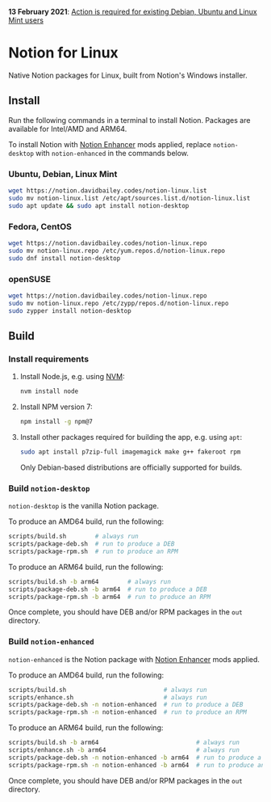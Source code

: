 **13 February 2021**: [Action is required for existing Debian, Ubuntu and Linux Mint users](https://github.com/davidbailey00/notion-linux/releases/tag/gemfury)

# Notion for Linux

Native Notion packages for Linux, built from Notion's Windows installer.

## Install

Run the following commands in a terminal to install Notion. Packages are available for Intel/AMD and ARM64.

To install Notion with [Notion Enhancer](https://github.com/notion-enhancer/notion-enhancer) mods applied, replace `notion-desktop` with `notion-enhanced` in the commands below.

### Ubuntu, Debian, Linux Mint

```sh
wget https://notion.davidbailey.codes/notion-linux.list
sudo mv notion-linux.list /etc/apt/sources.list.d/notion-linux.list
sudo apt update && sudo apt install notion-desktop
```

### Fedora, CentOS

```sh
wget https://notion.davidbailey.codes/notion-linux.repo
sudo mv notion-linux.repo /etc/yum.repos.d/notion-linux.repo
sudo dnf install notion-desktop
```

### openSUSE

```sh
wget https://notion.davidbailey.codes/notion-linux.repo
sudo mv notion-linux.repo /etc/zypp/repos.d/notion-linux.repo
sudo zypper install notion-desktop
```

## Build

### Install requirements

1. Install Node.js, e.g. using [NVM](https://github.com/nvm-sh/nvm):

   ```sh
   nvm install node
   ```

2. Install NPM version 7:

   ```sh
   npm install -g npm@7
   ```

3. Install other packages required for building the app, e.g. using `apt`:

   ```sh
   sudo apt install p7zip-full imagemagick make g++ fakeroot rpm
   ```

   Only Debian-based distributions are officially supported for builds.

### Build `notion-desktop`

`notion-desktop` is the vanilla Notion package.

To produce an AMD64 build, run the following:

```sh
scripts/build.sh        # always run
scripts/package-deb.sh  # run to produce a DEB
scripts/package-rpm.sh  # run to produce an RPM
```

To produce an ARM64 build, run the following:

```sh
scripts/build.sh -b arm64        # always run
scripts/package-deb.sh -b arm64  # run to produce a DEB
scripts/package-rpm.sh -b arm64  # run to produce an RPM
```

Once complete, you should have DEB and/or RPM packages in the `out` directory.

### Build `notion-enhanced`

`notion-enhanced` is the Notion package with [Notion Enhancer](https://github.com/notion-enhancer/notion-enhancer) mods applied.

To produce an AMD64 build, run the following:

```sh
scripts/build.sh                           # always run
scripts/enhance.sh                         # always run
scripts/package-deb.sh -n notion-enhanced  # run to produce a DEB
scripts/package-rpm.sh -n notion-enhanced  # run to produce an RPM
```

To produce an ARM64 build, run the following:

```sh
scripts/build.sh -b arm64                           # always run
scripts/enhance.sh -b arm64                         # always run
scripts/package-deb.sh -n notion-enhanced -b arm64  # run to produce a DEB
scripts/package-rpm.sh -n notion-enhanced -b arm64  # run to produce an RPM
```

Once complete, you should have DEB and/or RPM packages in the `out` directory.
